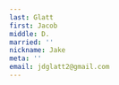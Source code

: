 ```yaml
---
last: Glatt
first: Jacob
middle: D.
married: ''
nickname: Jake
meta: ''
email: jdglatt2@gmail.com
---
```

